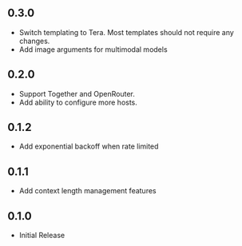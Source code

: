 ## 0.3.0

- Switch templating to Tera. Most templates should not require any changes.
- Add image arguments for multimodal models

## 0.2.0

- Support Together and OpenRouter.
- Add ability to configure more hosts.

## 0.1.2

- Add exponential backoff when rate limited

## 0.1.1

- Add context length management features

## 0.1.0

- Initial Release
